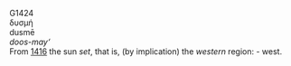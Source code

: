 <body>
  <p>G1424<br>  δυσμή  <br> dusmē  <br><i>doos-may‘ </i><br>From <a href="g1416.htm">1416</a>  the sun <i>set</i>, that is, (by implication) the <i>western</i> region: - west.<br></p>
 </body>